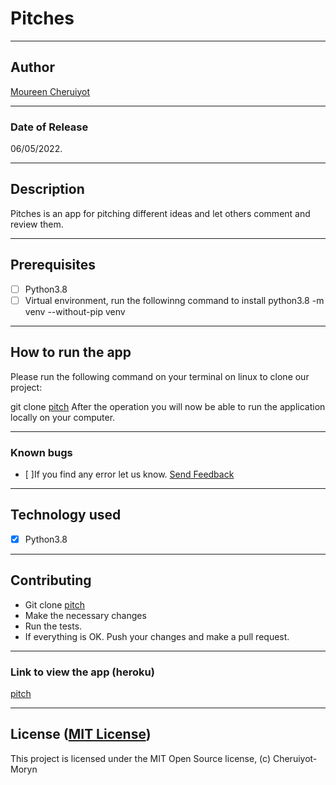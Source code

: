 # Pitches

------------------------------------------------------------------------

## Author

[Moureen Cheruiyot](https://github.com/Cheruiyot-Moryn)

------------------------------------------------------------------------

### Date of Release

06/05/2022.

------------------------------------------------------------------------

## Description

Pitches is an app for pitching different ideas and let others comment and review them.

------------------------------------------------------------------------

## Prerequisites

+ [ ] Python3.8
+ [ ] Virtual environment, run the followinng command to install python3.8 -m venv --without-pip venv

------------------------------------------------------------------------

## How to run the app

Please run the following command on your terminal on linux to clone our project:

git clone [pitch](https://github.com/Cheruiyot-Moryn/pitches.git)
After the operation you will now be able to run the application locally on your computer.

------------------------------------------------------------------------

### Known bugs

+ [ ]If you find any error let us know. [Send Feedback](ctotomc98@gmail.com)

------------------------------------------------------------------------

## Technology used

+ [X] Python3.8

------------------------------------------------------------------------

## Contributing

+ Git clone [pitch](https://github.com/Cheruiyot-Moryn/pitches.git)
+ Make the necessary changes
+ Run the tests.
+ If everything is OK. Push your changes and make a pull request.

------------------------------------------------------------------------

### Link to view the app (heroku)

[pitch](https://pitchkatana.herokuapp.com/)

------------------------------------------------------------------------

## License ([MIT License](http://choosealicense.com/licenses/mit/))

This project is licensed under the MIT Open Source license, (c) Cheruiyot-Moryn
